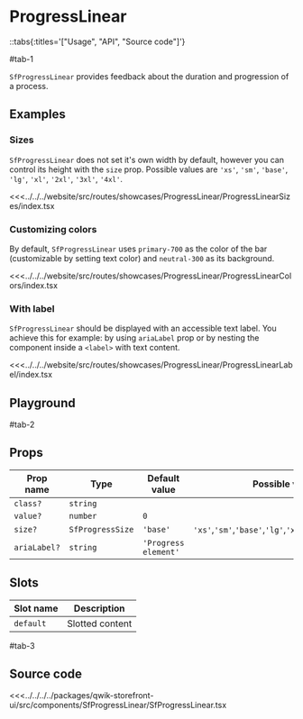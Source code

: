 # ProgressLinear

::tabs{:titles='["Usage", "API", "Source code"]'}

#tab-1

`SfProgressLinear` provides feedback about the duration and progression of a process.

## Examples

### Sizes

`SfProgressLinear` does not set it's own width by default, however you can control its height with the `size` prop. Possible values are `'xs'`, `'sm'`, `'base'`, `'lg'`, `'xl'`, `'2xl'`, `'3xl'`, `'4xl'`.

<Showcase showcase-name="ProgressLinear/ProgressLinearSizes" style="min-height:300px">

<<<../../../website/src/routes/showcases/ProgressLinear/ProgressLinearSizes/index.tsx

</Showcase>

### Customizing colors

By default, `SfProgressLinear` uses `primary-700` as the color of the bar (customizable by setting text color) and `neutral-300` as its background.

<!--
You can change these values in your [Tailwind configuration](https://tailwindcss.com/docs/configuration#theme) or override them for a single element using [`important modifier`](https://tailwindcss.com/docs/configuration#important-modifier).
 -->

<!--
::tip
Learn more about [overriding default styles](/customization/overriding-default-styles) in Storefront UI.
::
 -->

<Showcase showcase-name="ProgressLinear/ProgressLinearColors">

<<<../../../website/src/routes/showcases/ProgressLinear/ProgressLinearColors/index.tsx

</Showcase>

### With label

`SfProgressLinear` should be displayed with an accessible text label. You achieve this for example: by using `ariaLabel` prop or by nesting the component inside a `<label>` with text content.

<Showcase showcase-name="ProgressLinear/ProgressLinearLabel">

<<<../../../website/src/routes/showcases/ProgressLinear/ProgressLinearLabel/index.tsx

</Showcase>

<!--
## Accessibility notes

ProgressLinear uses native [`<progress>`](https://developer.mozilla.org/en-US/docs/Web/HTML/Element/progress) HTMLElement] to [allow screen readers treat it as an indicator of [progress status](https://developer.mozilla.org/en-US/docs/Web/Accessibility/ARIA/Roles/progressbar_role).
 -->

## Playground

<Generate class="playground" />

#tab-2

## Props

| Prop name    | Type             | Default value        | Possible values                                              |
| ------------ | ---------------- | -------------------- | ------------------------------------------------------------ |
| `class?`     | `string`         |                      |                                                              |
| `value?`     | `number`         | `0`                  |                                                              |
| `size?`      | `SfProgressSize` | `'base'`             | `'xs'`,`'sm'`,`'base'`,`'lg'`,`'xl'`,`'2xl'`,`'3xl'`,`'4xl'` |
| `ariaLabel?` | `string`         | `'Progress element'` |

## Slots

| Slot name | Description     |
| --------- | --------------- |
| `default` | Slotted content |

#tab-3

## Source code

<<<../../../../packages/qwik-storefront-ui/src/components/SfProgressLinear/SfProgressLinear.tsx
